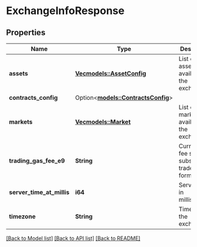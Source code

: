 # ExchangeInfoResponse

## Properties

Name | Type | Description | Notes
------------ | ------------- | ------------- | -------------
**assets** | [**Vec<models::AssetConfig>**](AssetConfig.md) | List of assets available on the exchange. | 
**contracts_config** | Option<[**models::ContractsConfig**](ContractsConfig.md)> |  | [optional]
**markets** | [**Vec<models::Market>**](Market.md) | List of markets available on the exchange. | 
**trading_gas_fee_e9** | **String** | Current gas fee set for subsidized trades (e9 format) | 
**server_time_at_millis** | **i64** | Server time in milliseconds. | 
**timezone** | **String** | Timezone of the exchange. | 

[[Back to Model list]](../README.md#documentation-for-models) [[Back to API list]](../README.md#documentation-for-api-endpoints) [[Back to README]](../README.md)



